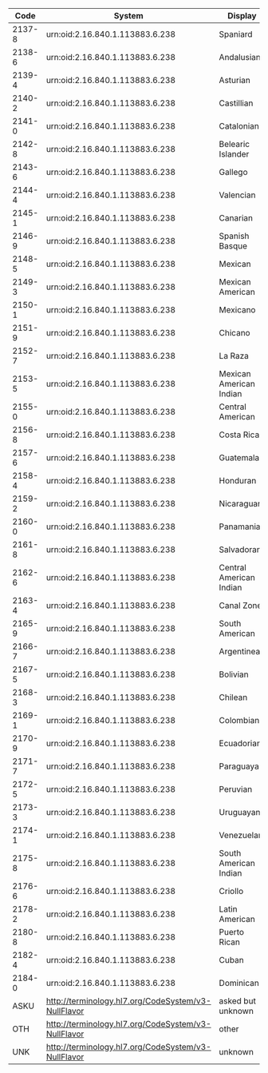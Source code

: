Code|System|Display|Definition
---|---|---|---
2137-8|urn:oid:2.16.840.1.113883.6.238|Spaniard|-
2138-6|urn:oid:2.16.840.1.113883.6.238|Andalusian|-
2139-4|urn:oid:2.16.840.1.113883.6.238|Asturian|-
2140-2|urn:oid:2.16.840.1.113883.6.238|Castillian|-
2141-0|urn:oid:2.16.840.1.113883.6.238|Catalonian|-
2142-8|urn:oid:2.16.840.1.113883.6.238|Belearic Islander|-
2143-6|urn:oid:2.16.840.1.113883.6.238|Gallego|-
2144-4|urn:oid:2.16.840.1.113883.6.238|Valencian|-
2145-1|urn:oid:2.16.840.1.113883.6.238|Canarian|-
2146-9|urn:oid:2.16.840.1.113883.6.238|Spanish Basque|-
2148-5|urn:oid:2.16.840.1.113883.6.238|Mexican|-
2149-3|urn:oid:2.16.840.1.113883.6.238|Mexican American|-
2150-1|urn:oid:2.16.840.1.113883.6.238|Mexicano|-
2151-9|urn:oid:2.16.840.1.113883.6.238|Chicano|-
2152-7|urn:oid:2.16.840.1.113883.6.238|La Raza|-
2153-5|urn:oid:2.16.840.1.113883.6.238|Mexican American Indian|-
2155-0|urn:oid:2.16.840.1.113883.6.238|Central American|-
2156-8|urn:oid:2.16.840.1.113883.6.238|Costa Rican|-
2157-6|urn:oid:2.16.840.1.113883.6.238|Guatemalan|-
2158-4|urn:oid:2.16.840.1.113883.6.238|Honduran|-
2159-2|urn:oid:2.16.840.1.113883.6.238|Nicaraguan|-
2160-0|urn:oid:2.16.840.1.113883.6.238|Panamanian|-
2161-8|urn:oid:2.16.840.1.113883.6.238|Salvadoran|-
2162-6|urn:oid:2.16.840.1.113883.6.238|Central American Indian|-
2163-4|urn:oid:2.16.840.1.113883.6.238|Canal Zone|-
2165-9|urn:oid:2.16.840.1.113883.6.238|South American|-
2166-7|urn:oid:2.16.840.1.113883.6.238|Argentinean|-
2167-5|urn:oid:2.16.840.1.113883.6.238|Bolivian|-
2168-3|urn:oid:2.16.840.1.113883.6.238|Chilean|-
2169-1|urn:oid:2.16.840.1.113883.6.238|Colombian|-
2170-9|urn:oid:2.16.840.1.113883.6.238|Ecuadorian|-
2171-7|urn:oid:2.16.840.1.113883.6.238|Paraguayan|-
2172-5|urn:oid:2.16.840.1.113883.6.238|Peruvian|-
2173-3|urn:oid:2.16.840.1.113883.6.238|Uruguayan|-
2174-1|urn:oid:2.16.840.1.113883.6.238|Venezuelan|-
2175-8|urn:oid:2.16.840.1.113883.6.238|South American Indian|-
2176-6|urn:oid:2.16.840.1.113883.6.238|Criollo|-
2178-2|urn:oid:2.16.840.1.113883.6.238|Latin American|-
2180-8|urn:oid:2.16.840.1.113883.6.238|Puerto Rican|-
2182-4|urn:oid:2.16.840.1.113883.6.238|Cuban|-
2184-0|urn:oid:2.16.840.1.113883.6.238|Dominican|-
ASKU|http://terminology.hl7.org/CodeSystem/v3-NullFlavor|asked but unknown|-
OTH|http://terminology.hl7.org/CodeSystem/v3-NullFlavor|other|-
UNK|http://terminology.hl7.org/CodeSystem/v3-NullFlavor|unknown|-
